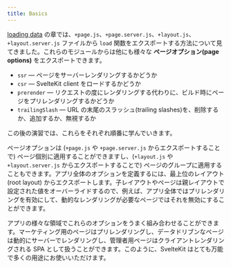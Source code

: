 ```yaml
---
title: Basics
---
```


[loading data](/tutorial/kit/page-data) の章では、`+page.js`、`+page.server.js`、`+layout.js`、`+layout.server.js` ファイルから `load` 関数をエクスポートする方法について見てきました。これらのモジュールからは他にも様々な **ページオプション(page options)** をエクスポートできます。

- `ssr` — ページをサーバーレンダリングするかどうか
- `csr` — SvelteKit client をロードするかどうか
- `prerender` — リクエストの度にレンダリングする代わりに、ビルド時にページをプリレンダリングするかどうか
- `trailingSlash` — URL の末尾のスラッシュ(trailing slashes)を、削除するか、追加するか、無視するか

この後の演習では、これらをそれぞれ順番に学んでいきます。

ページオプションは (`+page.js` や `+page.server.js` からエクスポートすることで) ページ個別に適用することができますし、(`+layout.js` や `+layout.server.js` からエクスポートすることで) ページのグループに適用することもできます。アプリ全体のオプションを定義するには、最上位のレイアウト(root layout) からエクスポートします。子レイアウトやページは親レイアウトで設定された値をオーバーライドするので、例えば、アプリ全体ではプリレンダリングを有効にして、動的なレンダリングが必要なページではそれを無効にすることができます。

アプリの様々な領域でこれらのオプションをうまく組み合わせることができます。マーケティング用のページはプリレンダリングし、データドリブンなページは動的にサーバーでレンダリングし、管理者用ページはクライアントレンダリングされる SPA として扱うことができます。このように、SvelteKit はとても万能で多くの用途にお使いいただけます。
